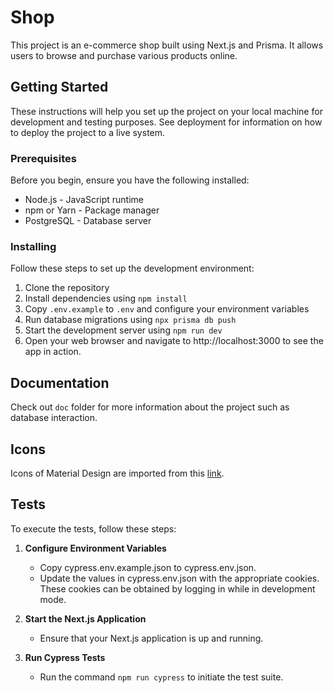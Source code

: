 # Shop
This project is an e-commerce shop built using Next.js and Prisma. It allows users to browse and purchase various products online.

## Getting Started
These instructions will help you set up the project on your local machine for development and testing purposes. See deployment for information on how to deploy the project to a live system.

### Prerequisites
Before you begin, ensure you have the following installed:

- Node.js - JavaScript runtime
- npm or Yarn - Package manager
- PostgreSQL - Database server

### Installing
Follow these steps to set up the development environment:

1. Clone the repository
2. Install dependencies using `npm install`
3. Copy `.env.example` to `.env` and configure your environment variables
4. Run database migrations using `npx prisma db push
`
5. Start the development server using `npm run dev`
6. Open your web browser and navigate to http://localhost:3000 to see the app in action.

## Documentation

Check out `doc` folder for more information about the project such as database interaction.

## Icons
Icons of Material Design are imported from this [link](https://fonts.google.com/icons).

## Tests
To execute the tests, follow these steps:

1. **Configure Environment Variables**

    * Copy cypress.env.example.json to cypress.env.json.
    * Update the values in cypress.env.json with the appropriate cookies. These cookies can be obtained by logging in while in development mode.

2. **Start the Next.js Application**
    * Ensure that your Next.js application is up and running.

3. **Run Cypress Tests**
    * Run the command `npm run cypress` to initiate the test suite.
